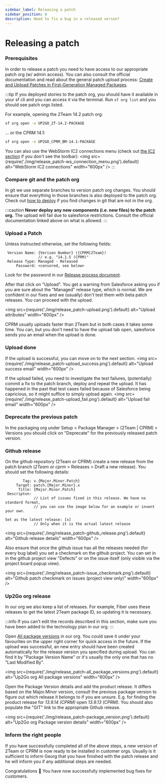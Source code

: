 ```yaml
---
sidebar_label: Releasing a patch
sidebar_position: 0
description: Need to fix a bug in a released verson?
---
```


# Releasing a patch

### Prerequisites

In order to release a patch you need to have access to our appropriate patch org (w/ admin access). You can also consult the official documentation and read about the general patch upload process: [Create and Upload Patches in First-Generation Managed Packages](https://developer.salesforce.com/docs/atlas.en-us.pkg1_dev.meta/pkg1_dev/patches_creating.htm#patches_creating).

:::tip
If you deployed stories to the patch org, you should have it available in your sf cli and you can access it via the terminal. Run `sf org list` and you should see patch orgs listed.

For example, opening the 2Team 14.2 patch org:
```bash
sf org open -o UP2GO_2T-14.2-PACKAGE
```
... or the CPRM 14.1:
```bash
sf org open -o UP2GO_CPRM_BM-14.1-PACKAGE
```

You can also use the WebStorm IC2 connections menu (check out [the IC2 section](/environment/webstorm#illuminated-cloud-2) if you don't see the toolbar):
<img
src={require('./img/release_patch-ws_connection_menu.png').default}
alt="WebStorm IC2 connections"
width="600px"
/>
:::

### Compare git and the patch org

In git we use separate branches to version patch org changes. You should ensure that everything in those branches is also deployed to the patch org. Check out [how to deploy](/contributing-code/common#deploying-to-an-org) if you find changes in git that are not in the org.

:::caution
**Never deploy any new components (i.e. new files) to the patch org.** The upload will fail due to salesforce restrictions. Consult the official documentation linked above on what is allowed.
:::

### Upload a Patch

Unless instructed otherwise, set the following fields:
```
 Version Name: {Verison Number} ({CPRM|2Team})
               // e.g. "14.1.5 (CPRM)"
 Release Type: Managed - Released
     Password: <censored, see below>
```
Look for the password in our [Release process document](https://docs.google.com/document/d/1MFuYL1Yb6tdlKve-IgCPyDWNwZK9_yV9aS-kEP-R-Vc/edit?usp=sharing).

After that click on "Upload". You get a warning from Salesforce asking you if you are sure about the "Managed" release type, which is normal. We are confident in our fixes and we (usually) don't test them with beta patch releases. You can proceed with the upload.

<img
src={require('./img/release_patch-upload.png').default}
alt="Upload attributes"
width="600px"
/>

CPRM usually uploads faster than 2Team but in both cases it takes some time. You can, but you don't need to have the upload tab open, salesforce sends you an email when the upload is done.

### Upload done

If the upload is successful, you can move on to the next section.
<img
src={require('./img/release_patch-upload_success.png').default}
alt="Upload success email"
width="600px"
/>

If the upload failed, you need to investigate the test failures, (potentially) commit a fix to the patch branch, deploy and repeat the upload. It has happened in the past that test cases failed because of Salesforce being capricious, so it might suffice to simply upload again. 
<img
src={require('./img/release_patch-upload_fail.png').default}
alt="Upload fail email"
width="600px"
/>

### Deprecate the previous patch

In the packaging org under Setup \> Package Manager \> (2Team | CPRM) \> Versions you should click on "Deprecate" for the previously released patch version.

### Github release

On the github repository (2Team or CPRM) create a new release from the patch branch (_2Team or cprm_ \> Releases \> Draft a new release). You should set the following details:

```
        Tag: v.{Major.Minor.Patch}
     Target: patch.{Major.Minor}.x
      Title: {Major.Minor.Patch}
 Descripton:
             // List of issues fixed in this release. We have no standard format, 
             // you can use the image below for an example or invent your own.

Set as the latest release: [x]
             // Only when it is the actual latest release
```

<img
src={require('./img/release_patch-github_release.png').default}
alt="Github release details"
width="600px"
/>

Also ensure that once the github issue has all the releases needed (for every bug label) you set a checkmark on the github project. You can set in in the github project view "Defects" or on the issue itself (only visible via the project board popup view).

<img
src={require('./img/release_patch-issue_checkmark.png').default}
alt="Github patch checkmark on issues (project view only)"
width="600px"
/>

### Up2Go org release

In our org we also keep a list of releases. For example, Fiber uses these releases to get the latest 2Team package ID, so updating it is necessary. 

:::info
If you can't edit the records described in this section, make sure you have been added to the technology plan in our org.
:::

Open [All package versions](https://up2go.lightning.force.com/lightning/o/sfLma__Package_Version__c/list?filterName=00B50000006inDxEAI) in our org. You could save it under your favourites on the upper right corner for quick access in the future. If the upload was successful, an new entry should have been created automatically for the release version you specified during upload. You can find it by "Package Version Name" or it's usually the only one that has no "Last Modified By".


<img
src={require('./img/release_patch-all_package_versions.png').default}
alt="Up2Go org All package versions"
width="600px"
/>

Open the Package Version details and add the product release. It differs based on the Major.Minor version, consult the previous package version to figure out which release it belongs to if you are unsure. E.g. for finding the product release for _13.9.14 (CPRM)_ open _13.9.13 (CPRM)_. You should also populate the "GIT" link to the appropriate Github release.

<img
src={require('./img/release_patch-package_version.png').default}
alt="Up2Go org Package version details"
width="600px"
/>


### Inform the right people

If you have successfully completed all of the above steps, a new version of 2Team or CPRM is now ready to be installed in customer orgs. Usually is it sufficient to inform Georg that you have finished with the patch release and he will inform you if any additional steps are needed.

Congratulations 🎉 You have now successfully implemented bug fixes for customers. 
